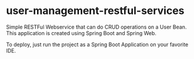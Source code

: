 # user-management-restful-services
 Simple RESTFul Webservice that can do CRUD operations on a User Bean. This application is created using Spring Boot and Spring Web.

To deploy, just run the project as a Spring Boot Application on your favorite IDE.
